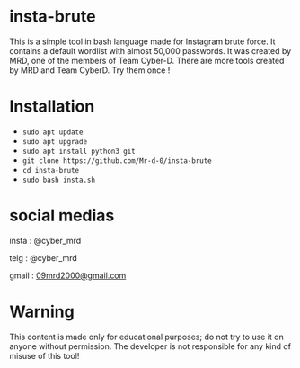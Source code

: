 
# insta-brute
This is a simple tool in bash language made for Instagram brute force. It contains a default wordlist with almost 50,000 passwords. It was created by MRD, one of the members of Team Cyber-D. There are more tools created by MRD and Team CyberD. Try them once !
# Installation
* `sudo apt update`
* `sudo apt upgrade` 
* `sudo apt install python3 git`
* `git clone https://github.com/Mr-d-0/insta-brute`
* `cd insta-brute`
* `sudo bash insta.sh`
  <img align="center" scr="/assets/Screenshot.png"></img>
# social medias
 insta : @cyber_mrd
 
 telg : @cyber_mrd

 gmail : 09mrd2000@gmail.com

 # Warning
 This content is made only for educational purposes; do not try to use it on anyone without permission. The developer is not responsible for any kind of misuse of this tool!

